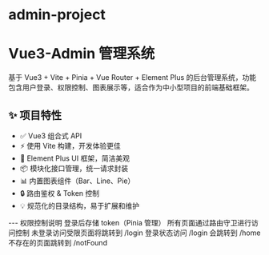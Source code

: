 # admin-project
# Vue3-Admin 管理系统

基于 Vue3 + Vite + Pinia + Vue Router + Element Plus 的后台管理系统，功能包含用户登录、权限控制、图表展示等，适合作为中小型项目的前端基础框架。

## ✨ 项目特性

- ✅ Vue3 组合式 API
- ⚡ 使用 Vite 构建，开发体验更佳
- 💎 Element Plus UI 框架，简洁美观
- 📦 模块化接口管理，统一请求封装
- 📊 内置图表组件（Bar、Line、Pie）
- 🔒 路由鉴权 & Token 控制
- 💡 规范化的目录结构，易于扩展和维护

--- 权限控制说明
登录后存储 token（Pinia 管理）
所有页面通过路由守卫进行访问控制
未登录访问受限页面将跳转到 /login
登录状态访问 /login 会跳转到 /home
不存在的页面跳转到 /notFound



